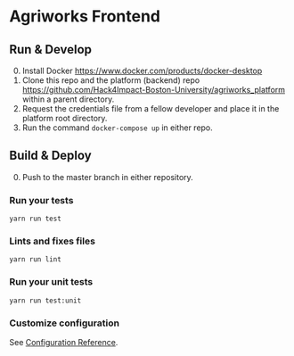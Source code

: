 # Agriworks Frontend 

## Run & Develop
0. Install Docker https://www.docker.com/products/docker-desktop
1. Clone this repo and the platform (backend) repo   https://github.com/Hack4Impact-Boston-University/agriworks_platform within a parent directory.
2. Request the credentials file from a fellow developer and place it in the platform root directory.
3. Run the command `docker-compose up` in either repo. 

## Build & Deploy

0. Push to the master branch in either repository. 

### Run your tests
```
yarn run test
```

### Lints and fixes files
```
yarn run lint
```

### Run your unit tests
```
yarn run test:unit
```

### Customize configuration
See [Configuration Reference](https://cli.vuejs.org/config/).
